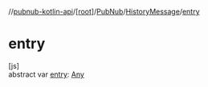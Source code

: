 //[pubnub-kotlin-api](../../../../index.md)/[[root]](../../index.md)/[PubNub](../index.md)/[HistoryMessage](index.md)/[entry](entry.md)

# entry

[js]\
abstract var [entry](entry.md): [Any](https://kotlinlang.org/api/core/kotlin-stdlib/kotlin/-any/index.html)
